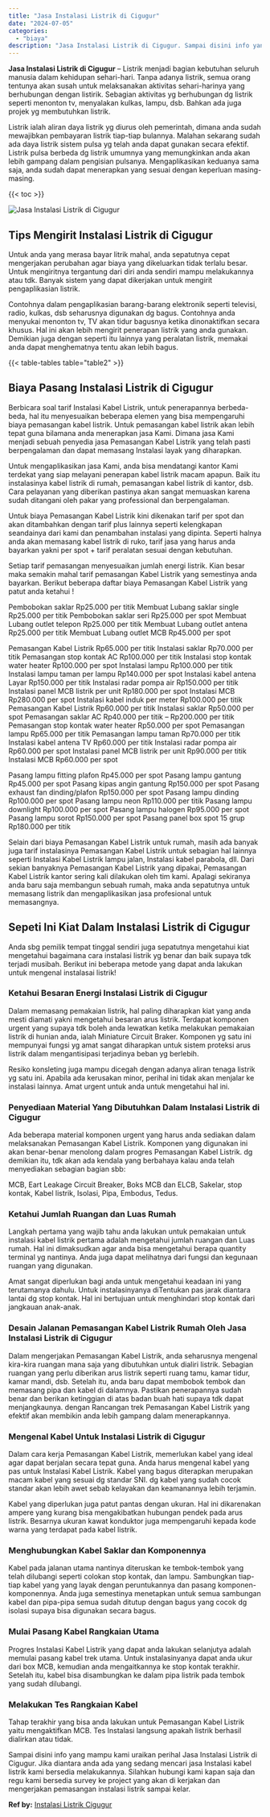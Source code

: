 ```yaml
---
title: "Jasa Instalasi Listrik di Cigugur"
date: "2024-07-05"
categories: 
  - "biaya"
description: "Jasa Instalasi Listrik di Cigugur. Sampai disini info yang mampu kami uraikan perihal Jasa Instalasi Listrik di Cigugur. Jika diantara anda ada yang sedang m..."
---
```


**Jasa Instalasi Listrik di Cigugur** – Listrik menjadi bagian kebutuhan seluruh manusia dalam kehidupan sehari-hari. Tanpa adanya listrik, semua orang tentunya akan susah untuk melaksanakan aktivitas sehari-harinya yang berhubungan dengan listirik. Sebagian aktivitas yg berhubungan dg listrik seperti menonton tv, menyalakan kulkas, lampu, dsb. Bahkan ada juga projek yg membutuhkan listrik.

Listrik ialah aliran daya listrik yg diurus oleh pemerintah, dimana anda sudah mewajibkan pembayaran listrik tiap-tiap bulannya. Malahan sekarang sudah ada daya listrik sistem pulsa yg telah anda dapat gunakan secara efektif. Listrik pulsa berbeda dg listrik umumnya yang memungkinkan anda akan lebih gampang dalam pengisian pulsanya. Mengaplikasikan keduanya sama saja, anda sudah dapat menerapkan yang sesuai dengan keperluan masing-masing.

{{< toc >}}

![Jasa Instalasi Listrik di Cigugur](/images/instalasi-listrik-murah28.png)

## Tips Mengirit Instalasi Listrik di Cigugur

Untuk anda yang merasa bayar litrik mahal, anda sepatutnya cepat mengerjakan perubahan agar biaya yang dikeluarkan tidak terlalu besar. Untuk mengiritnya tergantung dari diri anda sendiri mampu melakukannya atau tdk. Banyak sistem yang dapat dikerjakan untuk mengirit pengaplikasian listrik.

Contohnya dalam pengaplikasian barang-barang elektronik seperti televisi, radio, kulkas, dsb seharusnya digunakan dg bagus. Contohnya anda menyukai menonton tv, TV akan tidur bagusnya ketika dinonaktifkan secara khusus. Hal ini akan lebih mengirit penerapan listrik yang anda gunakan. Demikian juga dengan seperti itu lainnya yang peralatan listrik, memakai anda dapat menghematnya tentu akan lebih bagus.

{{< table-tables table="table2" >}}

## Biaya Pasang Instalasi Listrik di Cigugur

Berbicara soal tarif Instalasi Kabel Listrik, untuk penerapannya berbeda-beda, hal itu menyesuaikan beberapa elemen yang bisa mempengaruhi biaya pemasangan kabel listrik. Untuk pemasangan kabel listrik akan lebih tepat guna bilamana anda menerapkan jasa Kami. Dimana jasa Kami menjadi sebuah penyedia jasa Pemasangan Kabel Listrik yang telah pasti berpengalaman dan dapat memasang Instalasi layak yang diharapkan.

Untuk mengaplikasikan jasa Kami, anda bisa mendatangi kantor Kami terdekat yang siap melayani penerapan kabel listrik macam apapun. Baik itu instalasinya kabel listrik di rumah, pemasangan kabel listrik di kantor, dsb. Cara pelayanan yang diberikan pastinya akan sangat memuaskan karena sudah ditangani oleh pakar yang professional dan berpengalaman.

Untuk biaya Pemasangan Kabel Listrik kini dikenakan tarif per spot dan akan ditambahkan dengan tarif plus lainnya seperti kelengkapan seandainya dari kami dan penambahan instalasi yang dipinta. Seperti halnya anda akan memasang kabel listrik di ruko, tarif jasa yang harus anda bayarkan yakni per spot + tarif peralatan sesuai dengan kebutuhan.

Setiap tarif pemasangan menyesuaikan jumlah energi listrik. Kian besar maka semakin mahal tarif pemasangan Kabel Listrik yang semestinya anda bayarkan. Berikut beberapa daftar biaya Pemasangan Kabel Listrik yang patut anda ketahui !

Pembobokan saklar Rp25.000 per titik Membuat Lubang saklar single Rp25.000 per titik Pembobokan saklar seri Rp25.000 per spot Membuat Lubang outlet telepon Rp25.000 per titik Membuat Lubang outlet antena Rp25.000 per titik Membuat Lubang outlet MCB Rp45.000 per spot

Pemasangan Kabel Listrik Rp65.000 per titik Instalasi saklar Rp70.000 per titik Pemasangan stop kontak AC Rp100.000 per titik Instalasi stop kontak water heater Rp100.000 per spot Instalasi lampu Rp100.000 per titik Instalasi lampu taman per lampu Rp140.000 per spot Instalasi kabel antena Layar Rp150.000 per titik Instalasi radar pompa air Rp150.000 per titik Instalasi panel MCB listrik per unit Rp180.000 per spot Instalasi MCB Rp280.000 per spot Instalasi kabel induk per meter Rp100.000 per titik Pemasangan Kabel Listrik Rp60.000 per titik Instalasi saklar Rp50.000 per spot Pemasangan saklar AC Rp40.000 per titik – Rp200.000 per titik Pemasangan stop kontak water heater Rp50.000 per spot Pemasangan lampu Rp65.000 per titik Pemasangan lampu taman Rp70.000 per titik Instalasi kabel antena TV Rp60.000 per titik Instalasi radar pompa air Rp60.000 per spot Instalasi panel MCB listrik per unit Rp90.000 per titik Instalasi MCB Rp60.000 per spot

Pasang lampu fitting plafon Rp45.000 per spot Pasang lampu gantung Rp45.000 per spot Pasang kipas angin gantung Rp150.000 per spot Pasang exhaust fan dinding/plafon Rp150.000 per spot Pasang lampu dinding Rp100.000 per spot Pasang lampu neon Rp110.000 per titik Pasang lampu downlight Rp100.000 per spot Pasang lampu halogen Rp95.000 per spot Pasang lampu sorot Rp150.000 per spot Pasang panel box spot 15 grup Rp180.000 per titik

Selain dari biaya Pemasangan Kabel Listrik untuk rumah, masih ada banyak juga tarif instalasinya Pemasangan Kabel Listrik untuk sebagian hal lainnya seperti Instalasi Kabel Listrik lampu jalan, Instalasi kabel parabola, dll. Dari sekian banyaknya Pemasangan Kabel Listrik yang dipakai, Pemasangan Kabel Listrik kantor sering kali dilakukan oleh tim kami. Apalagi sekiranya anda baru saja membangun sebuah rumah, maka anda sepatutnya untuk memasang listrik dan mengaplikasikan jasa profesional untuk memasangnya.

## Sepeti Ini Kiat Dalam Instalasi Listrik di Cigugur


Anda sbg pemilik tempat tinggal sendiri juga sepatutnya mengetahui kiat mengetahui bagaimana cara instalasi listrik yg benar dan baik supaya tdk terjadi musibah. Berikut ini beberapa metode yang dapat anda lakukan untuk mengenal instalasai listrik!

### Ketahui Besaran Energi Instalasi Listrik di Cigugur

Dalam memasang pemakaian listrik, hal paling diharapkan kiat yang anda mesti diamati yakni mengetahui besaran arus listrik. Terdapat komponen urgent yang supaya tdk boleh anda lewatkan ketika melakukan pemakaian listrik di hunian anda, ialah Miniature Circuit Braker. Komponen yg satu ini mempunyai fungsi yg amat sangat diharapkan untuk sistem proteksi arus listrik dalam mengantisipasi terjadinya beban yg berlebih.

Resiko konsleting juga mampu dicegah dengan adanya aliran tenaga listrik yg satu ini. Apabila ada kerusakan minor, perihal ini tidak akan menjalar ke instalasi lainnya. Amat urgent untuk anda untuk mengetahui hal ini.

### Penyediaan Material Yang Dibutuhkan Dalam Instalasi Listrik di Cigugur

Ada beberapa material komponen urgent yang harus anda sediakan dalam melaksanakan Pemasangan Kabel Listrik. Komponen yang digunakan ini akan benar-benar menolong dalam progres Pemasangan Kabel Listrik. dg demikian itu, tdk akan ada kendala yang berbahaya kalau anda telah menyediakan sebagian bagian sbb:

MCB, Eart Leakage Circuit Breaker, Boks MCB dan ELCB, Sakelar, stop kontak, Kabel listrik, Isolasi, Pipa, Embodus, Tedus.

### Ketahui Jumlah Ruangan dan Luas Rumah

Langkah pertama yang wajib tahu anda lakukan untuk pemakaian untuk instalasi kabel listrik pertama adalah mengetahui jumlah ruangan dan Luas rumah. Hal ini dimaksudkan agar anda bisa mengetahui berapa quantity terminal yg nantinya. Anda juga dapat melihatnya dari fungsi dan kegunaan ruangan yang digunakan.

Amat sangat diperlukan bagi anda untuk mengetahui keadaan ini yang terutamanya dahulu. Untuk instalasinyanya diTentukan pas jarak diantara lantai dg stop kontak. Hal ini bertujuan untuk menghindari stop kontak dari jangkauan anak-anak.

### Desain Jalanan Pemasangan Kabel Listrik Rumah Oleh Jasa Instalasi Listrik di Cigugur

Dalam mengerjakan Pemasangan Kabel Listrik, anda seharusnya mengenal kira-kira ruangan mana saja yang dibutuhkan untuk dialiri listrik. Sebagian ruangan yang perlu diberikan arus listrik seperti ruang tamu, kamar tidur, kamar mandi, dsb. Setelah itu, anda baru dapat membobok tembok dan memasang pipa dan kabel di dalamnya. Pastikan penerapannya sudah benar dan berikan ketinggian di atas badan buah hati supaya tdk dapat menjangkaunya. dengan Rancangan trek Pemasangan Kabel Listrik yang efektif akan membikin anda lebih gampang dalam menerapkannya.

### Mengenal Kabel Untuk Instalasi Listrik di Cigugur

Dalam cara kerja Pemasangan Kabel Listrik, memerlukan kabel yang ideal agar dapat berjalan secara tepat guna. Anda harus mengenal kabel yang pas untuk Instalasi Kabel Listrik. Kabel yang bagus diterapkan merupakan macam kabel yang sesuai dg standar SNI. dg kabel yang sudah cocok standar akan lebih awet sebab kelayakan dan keamanannya lebih terjamin.

Kabel yang diperlukan juga patut pantas dengan ukuran. Hal ini dikarenakan ampere yang kurang bisa mengakibatkan hubungan pendek pada arus listrik. Besarnya ukuran kawat konduktor juga mempengaruhi kepada kode warna yang terdapat pada kabel listrik.

### Menghubungkan Kabel Saklar dan Komponennya

Kabel pada jalanan utama nantinya diteruskan ke tembok-tembok yang telah dilubangi seperti colokan stop kontak, dan lampu. Sambungkan tiap-tiap kabel yang yang layak dengan peruntukannya dan pasang komponen-komponennya. Anda juga semestinya menetapkan untuk semua sambungan kabel dan pipa-pipa semua sudah ditutup dengan bagus yang cocok dg isolasi supaya bisa digunakan secara bagus.

### Mulai Pasang Kabel Rangkaian Utama

Progres Instalasi Kabel Listrik yang dapat anda lakukan selanjutya adalah memulai pasang kabel trek utama. Untuk instalasinyanya dapat anda ukur dari box MCB, kemudian anda mengaitkannya ke stop kontak terakhir. Setelah itu, kabel bisa disambungkan ke dalam pipa listrik pada tembok yang sudah dilubangi.

### Melakukan Tes Rangkaian Kabel

Tahap terakhir yang bisa anda lakukan untuk Pemasangan Kabel Listrik yaitu mengaktifkan MCB. Tes Instalasi langsung apakah listrik berhasil dialirkan atau tidak.

Sampai disini info yang mampu kami uraikan perihal Jasa Instalasi Listrik di Cigugur. Jika diantara anda ada yang sedang mencari jasa Instalasi kabel listrik kami bersedia melakukannya. Silahkan hubungi kami kapan saja dan regu kami bersedia survey ke project yang akan di kerjakan dan mengerjakan pemasangan instalasi listrik sampai kelar.

**Ref by:** [Instalasi Listrik Cigugur](https://id.wikipedia.org/wiki/Instalasi)
